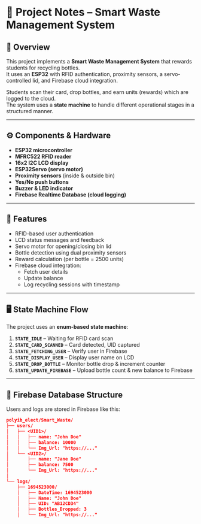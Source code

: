 # 📒 Project Notes – Smart Waste Management System

## 📝 Overview
This project implements a **Smart Waste Management System** that rewards students for recycling bottles.  
It uses an **ESP32** with RFID authentication, proximity sensors, a servo-controlled lid, and Firebase cloud integration.

Students scan their card, drop bottles, and earn units (rewards) which are logged to the cloud.  
The system uses a **state machine** to handle different operational stages in a structured manner.

---

## ⚙️ Components & Hardware
- **ESP32 microcontroller**
- **MFRC522 RFID reader**
- **16x2 I2C LCD display**
- **ESP32Servo (servo motor)**
- **Proximity sensors** (inside & outside bin)
- **Yes/No push buttons**
- **Buzzer & LED indicator**
- **Firebase Realtime Database (cloud logging)**

---

## 🔑 Features
- RFID-based user authentication  
- LCD status messages and feedback  
- Servo motor for opening/closing bin lid  
- Bottle detection using dual proximity sensors  
- Reward calculation (per bottle = 2500 units)  
- Firebase cloud integration:
  - Fetch user details
  - Update balance
  - Log recycling sessions with timestamp  

---

## 🖥️ State Machine Flow
The project uses an **enum-based state machine**:

1. **`STATE_IDLE`** – Waiting for RFID card scan  
2. **`STATE_CARD_SCANNED`** – Card detected, UID captured  
3. **`STATE_FETCHING_USER`** – Verify user in Firebase  
4. **`STATE_DISPLAY_USER`** – Display user name on LCD  
5. **`STATE_DROP_BOTTLE`** – Monitor bottle drop & increment counter  
6. **`STATE_UPDATE_FIREBASE`** – Upload bottle count & new balance to Firebase  

---

## 📡 Firebase Database Structure
Users and logs are stored in Firebase like this:

```json
polyib_elect/Smart_Waste/
├── users/
│   ├── <UID1>/
│   │   ├── name: "John Doe"
│   │   ├── balance: 10000
│   │   └── Img_Url: "https://..."
│   └── <UID2>/
│       ├── name: "Jane Doe"
│       ├── balance: 7500
│       └── Img_Url: "https://..."
│
└── logs/
    ├── 1694523000/
    │   ├── DateTime: 1694523000
    │   ├── Name: "John Doe"
    │   ├── UID: "AB12CD34"
    │   ├── Bottles_Dropped: 3
    │   └── Img_Url: "https://..."
